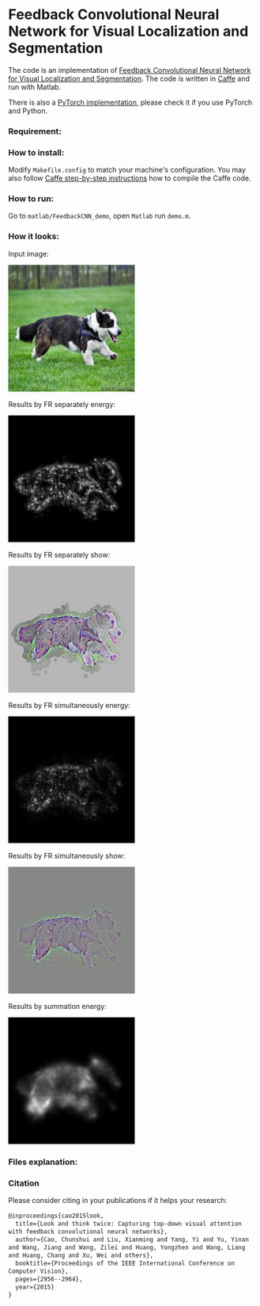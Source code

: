 # Feedback Convolutional Neural Network for Visual Localization and Segmentation

The code is an implementation of [Feedback Convolutional Neural Network for Visual Localization and Segmentation](https://www.cv-foundation.org/openaccess/content_iccv_2015/papers/Cao_Look_and_Think_ICCV_2015_paper.pdf). The code is written in [Caffe](http://caffe.berkeleyvision.org/) and run with Matlab.

There is also a [PyTorch implementation](https://github.com/caochunshui/Feedback-CNN), please check it if you use PyTorch and Python.

### Requirement:

### How to install:

Modify `Makefile.config` to match your machine's configuration. You may also follow [Caffe step-by-step instructions](http://caffe.berkeleyvision.org/installation.html) how to compile the Caffe code.

### How to run:

Go to `matlab/FeedbackCNN_demo`, open `Matlab` run `demo.m`.

### How it looks:

Input image:

<img src="matlab/FeedbackCNN_demo/demo_image/997_265_ori.jpg" width="256">

Results by FR separately energy:

<img src="matlab/FeedbackCNN_demo/results/997_265_FR_separately_energy.jpg" width="256">

Results by FR separately show:

<img src="matlab/FeedbackCNN_demo/results/997_265_FR_separately_show.jpg" width="256">

Results by FR simultaneously energy:

<img src="matlab/FeedbackCNN_demo/results/997_265_FR_simultaneously_energy.jpg" width="256">

Results by FR simultaneously show:

<img src="matlab/FeedbackCNN_demo/results/997_265_FR_simultaneously_show.jpg" width="256">

Results by summation energy:

<img src="matlab/FeedbackCNN_demo/results/997_265_summation_energy.jpg" width="256">

### Files explanation:

### Citation

Please consider citing in your publications if it helps your research:

    @inproceedings{cao2015look,
      title={Look and think twice: Capturing top-down visual attention with feedback convolutional neural networks},
      author={Cao, Chunshui and Liu, Xianming and Yang, Yi and Yu, Yinan and Wang, Jiang and Wang, Zilei and Huang, Yongzhen and Wang, Liang and Huang, Chang and Xu, Wei and others},
      booktitle={Proceedings of the IEEE International Conference on Computer Vision},
      pages={2956--2964},
      year={2015}
    }
